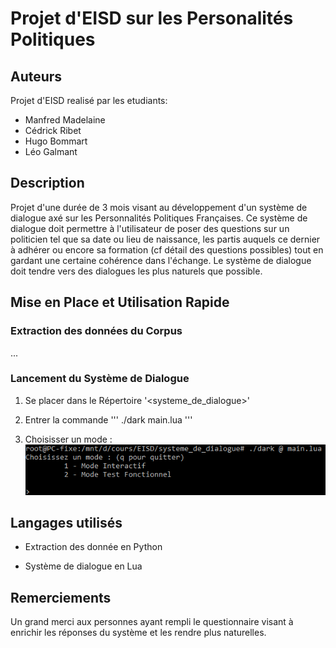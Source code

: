 # Projet d'EISD sur les Personalités Politiques


## Auteurs
Projet d'EISD realisé par les etudiants:

- Manfred Madelaine
- Cédrick Ribet
- Hugo Bommart
- Léo Galmant

## Description
Projet d'une durée de 3 mois visant au développement d'un système de dialogue axé sur les Personnalités Politiques Françaises. 
Ce système de dialogue doit permettre à l'utilisateur de poser des questions sur un politicien tel que sa date ou lieu de naissance, les partis auquels ce dernier à adhérer ou encore sa formation (cf détail des questions possibles) tout en gardant une certaine cohérence dans l'échange.
Le système de dialogue doit tendre vers des dialogues les plus naturels que possible.

## Mise en Place et Utilisation Rapide

### Extraction des données du Corpus
...

### Lancement du Système de Dialogue
1. Se placer dans le Répertoire '<systeme_de_dialogue>'


2. Entrer la commande 
'''
./dark main.lua
'''

3. Choisisser un mode :
![screenshot/mode_selection.png](screenshot/mode_selection.png)



## Langages utilisés

* Extraction des donnée en Python

* Système de dialogue en Lua


## Remerciements 
Un grand merci aux personnes ayant rempli le questionnaire visant à enrichir les réponses du système et les rendre plus naturelles.